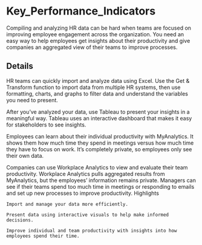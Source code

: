 # Key_Performance_Indicators

Compiling and analyzing HR data can be hard when teams are focused on improving employee engagement across the organization. You need an easy way to help employees get insights about their productivity and give companies an aggregated view of their teams to improve processes.


## Details  

HR teams can quickly import and analyze data using Excel. Use the Get & Transform function to import data from multiple HR systems, then use formatting, charts, and graphs to filter data and understand the variables you need to present. 

After you’ve analyzed your data, use Tableau to present your insights in a meaningful way. Tableau uses an interactive dashboard that makes it easy for stakeholders to see insights. 

Employees can learn about their individual productivity with MyAnalytics. It shows them how much time they spend in meetings versus how much time they have to focus on work. It’s completely private, so employees only see their own data. 

Companies can use Workplace Analytics to view and evaluate their team productivity. Workplace Analytics pulls aggregated results from MyAnalytics, but the employees’ information remains private. Managers can see if their teams spend too much time in meetings or responding to emails and set up new processes to improve productivity.
Highlights

    Import and manage your data more efficiently.

    Present data using interactive visuals to help make informed decisions.

    Improve individual and team productivity with insights into how employees spend their time.

